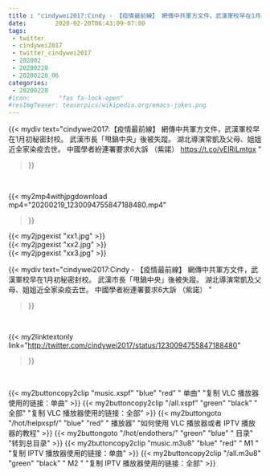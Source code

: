 ```yaml
---
title : "cindywei2017:Cindy - 【疫情最前線】 網傳中共軍方文件，武漢軍校早在1月初秘密封校。 武漢市長「甩鍋中央」後被失蹤。 湖北導演常凱及父母、姐姐近全家染疫去世。 中國學者紛連署要求6大訴 （紫諾） "
date:        2020-02-20T06:43:09-07:00
tags:
 - twitter
 - cindywei2017
 - twitter_cindywei2017
 - 202002
 - 20200220
 - 20200220_06
categories:
 - 20200220
#icon:        "fas fa-lock-open"
#resImgTeaser: teaserpics/wikipedia.org/emacs-jokes.png
---
```


{{< mydiv text="cindywei2017:【疫情最前線】 網傳中共軍方文件，武漢軍校早在1月初秘密封校。 武漢市長「甩鍋中央」後被失蹤。 湖北導演常凱及父母、姐姐近全家染疫去世。 中國學者紛連署要求6大訴 （紫諾） https://t.co/vElRiLmtgx "
>}}
<br>


{{< my2mp4withjpgdownload mp4="20200219_1230094755847188480.mp4"
>}}

{{< my2jpgexist "xx1.jpg" >}}<br>
{{< my2jpgexist "xx2.jpg" >}}<br>
{{< my2jpgexist "xx3.jpg" >}}<br>



{{< mydiv text="cindywei2017:Cindy - 【疫情最前線】 網傳中共軍方文件，武漢軍校早在1月初秘密封校。 武漢市長「甩鍋中央」後被失蹤。 湖北導演常凱及父母、姐姐近全家染疫去世。 中國學者紛連署要求6大訴 （紫諾） "
>}}
<br>

{{< my2linktextonly link="http://twitter.com/cindywei2017/status/1230094755847188480"
>}}


<br>

{{< my2buttoncopy2clip "music.xspf"        "blue"   "red"    " 单曲"  "复制 VLC 播放器使用的链接：单曲" >}} {{< my2buttoncopy2clip "/all.xspf"         "green"  "black"  " 全部"  "复制 VLC 播放器使用的链接：全部" >}} {{< my2buttongoto      "/hot/helpxspf/"    "blue"   "red"    " 播放器" "如何使用 VLC 播放器或者 IPTV 播放器的教程" >}} {{< my2buttongoto      "/hot/endothers/"   "green"  "blue"   " 目录"   "转到总目录" >}} {{< my2buttoncopy2clip "music.m3u8"        "blue"   "red"    " M1 "    "复制 IPTV 播放器使用的链接：单曲" >}} {{< my2buttoncopy2clip "/all.m3u8"         "green"  "black"  " M2 "    "复制 IPTV 播放器使用的链接：全部" >}} 
